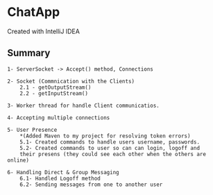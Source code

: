 # ChatApp 

Created with IntelliJ IDEA

## Summary

    1- ServerSocket -> Accept() method, Connections
    
    2- Socket (Commnication with the Clients)
        2.1 - getOutputStream()
        2.2 - getInputStream() 
        
    3- Worker thread for handle Client communicatios.
    
    4- Accepting multiple connections
    
    5- User Presence
        *(Added Maven to my project for resolving token errors)
        5.1- Created commands to handle users username, passwords.
        5.2- Created commands to user so can can login, logoff and 
        their presens (they could see each other when the others are online)
        
    6- Handling Direct & Group Messaging
        6.1- Handled Logoff method
        6.2- Sending messages from one to another user